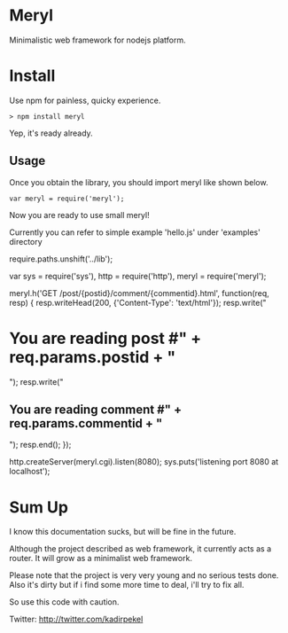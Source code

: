 Meryl
=====
Minimalistic web framework for nodejs platform.

Install
=======

Use npm for painless, quicky experience.

	> npm install meryl

Yep, it's ready already.

Usage
-----

Once you obtain the library, you should import meryl like shown below.

	var meryl = require('meryl');

Now you are ready to use small meryl!

Currently you can refer to simple example 'hello.js' under 'examples' directory

  require.paths.unshift('../lib');

  var sys = require('sys'),
    http = require('http'),
    meryl = require('meryl');
  
  meryl.h('GET /post/{postid}/comment/{commentid}.html', function(req, resp) {
    resp.writeHead(200, {'Content-Type': 'text/html'});
    resp.write("<h1>You are reading post #" + req.params.postid + "</h1>");
    resp.write("<h2>You are reading comment #" + req.params.commentid + "</h2>");
    resp.end();
  });
  
  http.createServer(meryl.cgi).listen(8080);
  sys.puts('listening port 8080 at localhost');

Sum Up
======

I know this documentation sucks, but will be fine in the future.

Although the project described as web framework, it currently acts as a 
router. It will grow as a minimalist web framework.

Please note that the project is very very young and no serious tests done. Also it's
dirty but if i find some more time to deal, i'll try to fix all.

So use this code with caution.

Twitter: <http://twitter.com/kadirpekel>
